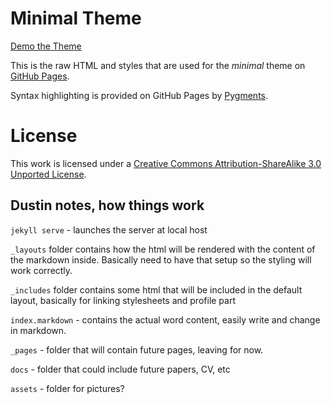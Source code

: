 # Minimal Theme

[Demo the Theme](https://orderedlist.com/minimal/)

This is the raw HTML and styles that are used for the *minimal* theme on [GitHub Pages](http://pages.github.com/).

Syntax highlighting is provided on GitHub Pages by [Pygments](http://pygments.org).

# License

This work is licensed under a [Creative Commons Attribution-ShareAlike 3.0 Unported License](http://creativecommons.org/licenses/by-sa/3.0/).


## Dustin notes, how things work

`jekyll serve` - launches the server at local host

`_layouts` folder contains how the html will be rendered with the content of the markdown inside. Basically need to have that setup so the styling will work correctly.

`_includes` folder contains some html that will be included in the default layout, basically for linking stylesheets and profile part

`index.markdown` - contains the actual word content, easily write and change in markdown.

`_pages` - folder that will contain future pages, leaving for now.

`docs` - folder that could include future papers, CV, etc

`assets` - folder for pictures?


